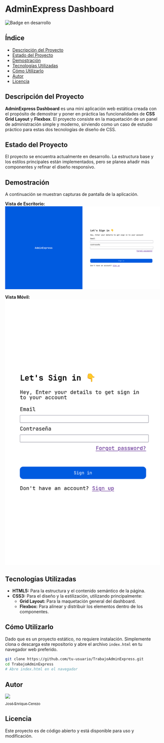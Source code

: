 
# AdminExpress Dashboard

![Badge en desarrollo](https://img.shields.io/badge/estado-en%20desarrollo-yellowgreen)

## Índice

* [Descripción del Proyecto](#descripción-del-proyecto)
* [Estado del Proyecto](#estado-del-proyecto)
* [Demostración](#demostración)
* [Tecnologías Utilizadas](#tecnologías-utilizadas)
* [Cómo Utilizarlo](#cómo-utilizarlo)
* [Autor](#autor)
* [Licencia](#licencia)

## Descripción del Proyecto

**AdminExpress Dashboard** es una mini aplicación web estática creada con el propósito de demostrar y poner en práctica las funcionalidades de **CSS Grid Layout** y **Flexbox**. El proyecto consiste en la maquetación de un panel de administración simple y moderno, sirviendo como un caso de estudio práctico para estas dos tecnologías de diseño de CSS.

## Estado del Proyecto

El proyecto se encuentra actualmente en desarrollo. La estructura base y los estilos principales están implementados, pero se planea añadir más componentes y refinar el diseño responsivo.

## Demostración

A continuación se muestran capturas de pantalla de la aplicación.

**Vista de Escritorio:**
![Vista de escritorio](/img/Vista_escritorio.png)

**Vista Móvil:**
![Vista de Móvil](/img/Vista_movil.png)

## Tecnologías Utilizadas

*   **HTML5:** Para la estructura y el contenido semántico de la página.
*   **CSS3:** Para el diseño y la estilización, utilizando principalmente:
    *   **Grid Layout:** Para la maquetación general del dashboard.
    *   **Flexbox:** Para alinear y distribuir los elementos dentro de los componentes.

## Cómo Utilizarlo

Dado que es un proyecto estático, no requiere instalación. Simplemente clona o descarga este repositorio y abre el archivo `index.html` en tu navegador web preferido.

```bash
git clone https://github.com/tu-usuario/TrabajoAdminExpress.git
cd TrabajoAdminExpress
# Abre index.html en el navegador
```

## Autor

[<img src="https://www.github.com/joseenrique61.png" width=115><br><sub>José Enrique Cerezo</sub>](https://github.com/joseenrique61)

## Licencia

Este proyecto es de código abierto y está disponible para uso y modificación.
